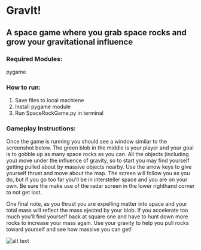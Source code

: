 # GravIt!

## A space game where you grab space rocks and grow your gravitational influence

### Required Modules:
pygame

### How to run:
1. Save files to local machiene 
2. Install pygame module
3. Run SpaceRockGame.py in terminal

### Gameplay Instructions:

Once the game is running you should see a window similar to the screenshot below. The green blob in the middle is your player and your goal is to gobble up as many space rocks as you can. All the objects (including you) move under the influence of gravity, so to start you may find yourself getting pulled about by massive objects nearby. Use the arrow keys to give yourself thrust and move about the map. The screen will follow you as you do, but if you go too far you'll be in intersteller space and you are on your own. Be sure the make use of the radar screen in the lower righthand corner to not get lost. 

One final note, as you thrust you are expelling matter into space and your total mass will reflect the mass ejected by your blob. If you accelerate too much you'll find yourself back at square one and have to hunt down more rocks to increase your mass again. Use your gravity to help you pull rocks toward yourself and see how massive you can get!

![alt text](https://github.com/caseybetts/SpaceRock/blob/main/Graphics/Gameplay_screenshot.PNG?raw=true)
